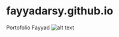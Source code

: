 # fayyadarsy.github.io

Portofolio Fayyad
![alt text](https://drive.google.com/uc?export=view&id=1Mz-F8B67nawn7XIaEaRp8BzJyZsoF0R5)
